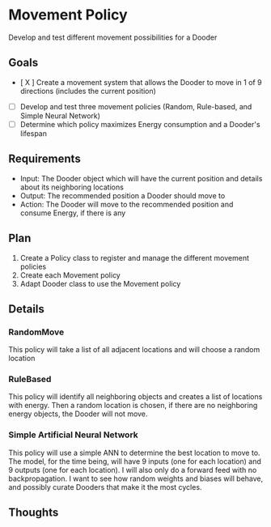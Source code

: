 # Movement Policy

Develop and test different movement possibilities for a Dooder

## Goals

- [ X ] Create a movement system that allows the Dooder to move in 1 of 9 directions (includes the current position)
- [ ] Develop and test three movement policies (Random, Rule-based, and Simple Neural Network)
- [ ] Determine which policy maximizes Energy consumption and a Dooder's lifespan

## Requirements

- Input: The Dooder object which will have the current position and details about its neighboring locations
- Output: The recommended position a Dooder should move to
- Action: The Dooder will move to the recommended position and consume Energy, if there is any

## Plan

1. Create a Policy class to register and manage the different movement policies
2. Create each Movement policy
3. Adapt Dooder class to use the Movement policy

## Details

### RandomMove

This policy will take a list of all adjacent locations and will choose a random location 

### RuleBased

This policy will identify all neighboring objects and creates a list of locations with energy. Then a random location is chosen, if there are no neighboring energy objects, the Dooder will not move.

### Simple Artificial Neural Network

This policy will use a simple ANN to determine the best location to move to. The model, for the time being, will have 9 inputs (one for each location) and 9 outputs (one for each location). I will also only do a forward feed with no backpropagation. I want to see how random weights and biases will behave, and possibly curate Dooders that make it the most cycles.

## Thoughts
